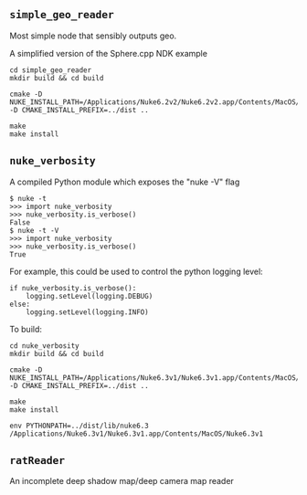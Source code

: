 ## `simple_geo_reader`

Most simple node that sensibly outputs geo.

A simplified version of the Sphere.cpp NDK example

    cd simple_geo_reader
    mkdir build && cd build

    cmake -D NUKE_INSTALL_PATH=/Applications/Nuke6.2v2/Nuke6.2v2.app/Contents/MacOS/ -D CMAKE_INSTALL_PREFIX=../dist ..

    make
    make install


## `nuke_verbosity`

A compiled Python module which exposes the "nuke -V" flag

    $ nuke -t
    >>> import nuke_verbosity
    >>> nuke_verbosity.is_verbose()
    False
    $ nuke -t -V
    >>> import nuke_verbosity
    >>> nuke_verbosity.is_verbose()
    True


For example, this could be used to control the python logging level:

    if nuke_verbosity.is_verbose():
        logging.setLevel(logging.DEBUG)
    else:
        logging.setLevel(logging.INFO)


To build:

    cd nuke_verbosity
    mkdir build && cd build

    cmake -D NUKE_INSTALL_PATH=/Applications/Nuke6.3v1/Nuke6.3v1.app/Contents/MacOS/ -D CMAKE_INSTALL_PREFIX=../dist ..

    make
    make install

    env PYTHONPATH=../dist/lib/nuke6.3 /Applications/Nuke6.3v1/Nuke6.3v1.app/Contents/MacOS/Nuke6.3v1

## `ratReader`

An incomplete deep shadow map/deep camera map reader